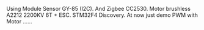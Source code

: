 Using Module Sensor GY-85 (I2C).
And Zigbee CC2530.
Motor brushless A2212 2200KV 6T + ESC.
STM32F4 Discovery.
At now just demo PWM with Motor ......

